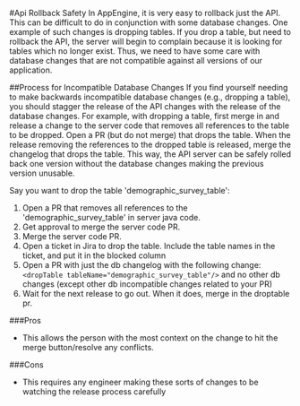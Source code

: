 #Api Rollback Safety
In AppEngine, it is very easy to rollback just the API. This can be difficult to do in
conjunction with some database changes. One example of such changes is dropping tables.
If you drop a table, but need to rollback the API, the server will begin to complain because
it is looking for tables which no longer exist. Thus, we need to have some care with 
database changes that are not compatible against all versions of our application.

##Process for Incompatible Database Changes
If you find yourself needing to make backwards incompatible database changes (e.g., dropping
a table), you should stagger the release of the API changes with the release of the database
changes. For example, with dropping a table, first merge in and release a change to the server
code that removes all references to the table to be dropped. Open a PR (but do not merge) that
drops the table. When the release removing the references to the dropped table is released,
merge the changelog that drops the table. This way, the API server can be safely rolled back
one version without the database changes making the previous version unusable. 

Say you want to drop the table 'demographic_survey_table':
1. Open a PR that removes all references to the 'demographic_survey_table' in server java code.
2. Get approval to merge the server code PR.
3. Merge the server code PR.
4. Open a ticket in Jira to drop the table. Include the table names in the ticket, and put it in the blocked column
5. Open a PR with just the db changelog with the following change: `<dropTable tableName="demographic_survey_table"/>`
and no other db changes (except other db incompatible changes related to your PR)
6. Wait for the next release to go out. When it does, merge in the droptable pr.

###Pros
* This allows the person with the most context on the change to hit the merge button/resolve
any conflicts.

###Cons
* This requires any engineer making these sorts of changes to be watching the release process
carefully 